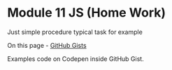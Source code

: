 # Module 11 JS (Home Work)
Just simple procedure typical task for example 

On this page - [GitHub Gists](https://gist.github.com/alexpankov87)

Examples code on Codepen inside GitHub Gist.
